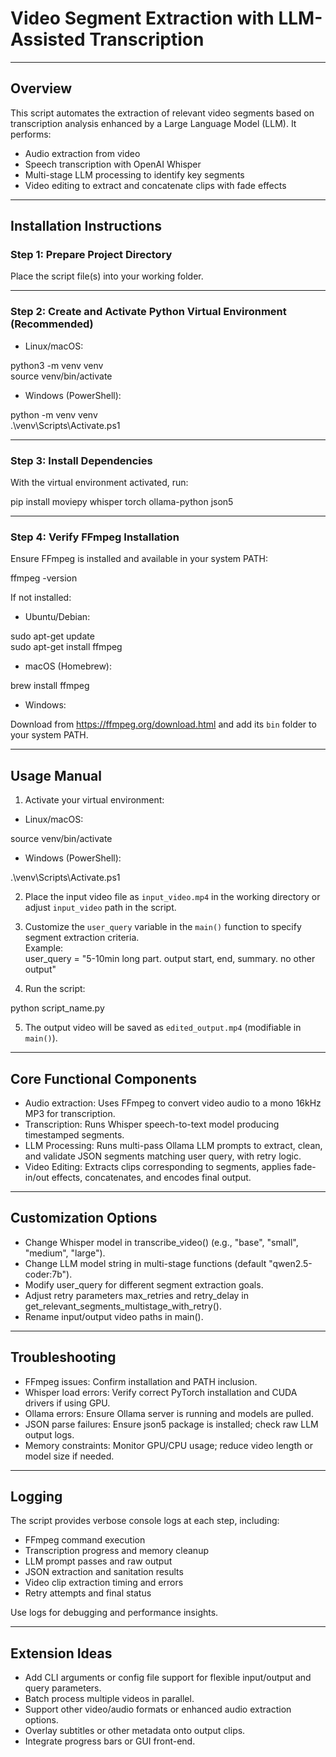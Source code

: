 # Video Segment Extraction with LLM-Assisted Transcription

---

## Overview

This script automates the extraction of relevant video segments based on transcription analysis enhanced by a Large Language Model (LLM). It performs:

- Audio extraction from video  
- Speech transcription with OpenAI Whisper  
- Multi-stage LLM processing to identify key segments  
- Video editing to extract and concatenate clips with fade effects  

---

## Installation Instructions

### Step 1: Prepare Project Directory

Place the script file(s) into your working folder.

---

### Step 2: Create and Activate Python Virtual Environment (Recommended)

- Linux/macOS:

python3 -m venv venv  
source venv/bin/activate

- Windows (PowerShell):

python -m venv venv  
.\venv\Scripts\Activate.ps1

---

### Step 3: Install Dependencies

With the virtual environment activated, run:

pip install moviepy whisper torch ollama-python json5

---

### Step 4: Verify FFmpeg Installation

Ensure FFmpeg is installed and available in your system PATH:

ffmpeg -version

If not installed:

- Ubuntu/Debian:

sudo apt-get update  
sudo apt-get install ffmpeg

- macOS (Homebrew):

brew install ffmpeg

- Windows:

Download from https://ffmpeg.org/download.html and add its `bin` folder to your system PATH.

---

## Usage Manual

1. Activate your virtual environment:

- Linux/macOS:

source venv/bin/activate

- Windows (PowerShell):

.\venv\Scripts\Activate.ps1

2. Place the input video file as `input_video.mp4` in the working directory or adjust `input_video` path in the script.

3. Customize the `user_query` variable in the `main()` function to specify segment extraction criteria.  
Example:  
user_query = "5-10min long part. output start, end, summary. no other output"

4. Run the script:

python script_name.py

5. The output video will be saved as `edited_output.mp4` (modifiable in `main()`).

---

## Core Functional Components

- Audio extraction: Uses FFmpeg to convert video audio to a mono 16kHz MP3 for transcription.  
- Transcription: Runs Whisper speech-to-text model producing timestamped segments.  
- LLM Processing: Runs multi-pass Ollama LLM prompts to extract, clean, and validate JSON segments matching user query, with retry logic.  
- Video Editing: Extracts clips corresponding to segments, applies fade-in/out effects, concatenates, and encodes final output.

---

## Customization Options

- Change Whisper model in transcribe_video() (e.g., "base", "small", "medium", "large").  
- Change LLM model string in multi-stage functions (default "qwen2.5-coder:7b").  
- Modify user_query for different segment extraction goals.  
- Adjust retry parameters max_retries and retry_delay in get_relevant_segments_multistage_with_retry().  
- Rename input/output video paths in main().

---

## Troubleshooting

- FFmpeg issues: Confirm installation and PATH inclusion.  
- Whisper load errors: Verify correct PyTorch installation and CUDA drivers if using GPU.  
- Ollama errors: Ensure Ollama server is running and models are pulled.  
- JSON parse failures: Ensure json5 package is installed; check raw LLM output logs.  
- Memory constraints: Monitor GPU/CPU usage; reduce video length or model size if needed.

---

## Logging

The script provides verbose console logs at each step, including:

- FFmpeg command execution  
- Transcription progress and memory cleanup  
- LLM prompt passes and raw output  
- JSON extraction and sanitation results  
- Video clip extraction timing and errors  
- Retry attempts and final status

Use logs for debugging and performance insights.

---

## Extension Ideas

- Add CLI arguments or config file support for flexible input/output and query parameters.  
- Batch process multiple videos in parallel.  
- Support other video/audio formats or enhanced audio extraction options.  
- Overlay subtitles or other metadata onto output clips.  
- Integrate progress bars or GUI front-end.

